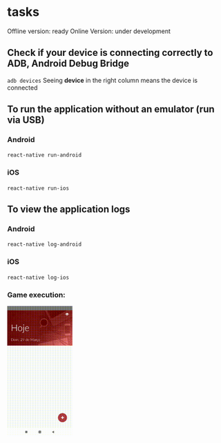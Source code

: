 # tasks
Offline version: ready
Online Version: under development

## Check if your device is connecting correctly to ADB, Android Debug Bridge
``adb devices``
Seeing **device** in the right column means the device is connected

## To run the application without an emulator (run via USB)
### Android
``react-native run-android``

### iOS
``react-native run-ios``

## To view the application logs
### Android
``react-native log-android``

### iOS
``react-native log-ios``

### Game execution:

<img src="result.gif" alt="Projeto tass sendo executado" width="30%" align-items="center">
<br/>